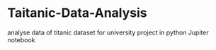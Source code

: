# Taitanic-Data-Analysis
analyse data of titanic dataset for university project in python Jupiter notebook 
